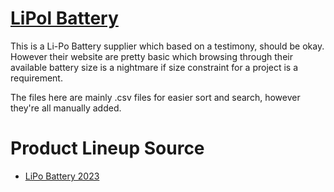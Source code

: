 # [LiPol Battery](https://lipolbattery.com)

This is a Li-Po Battery supplier which based on a testimony, should be okay. However their website are pretty basic which browsing through their available battery size is a nightmare if size constraint for a project is a requirement.

The files here are mainly .csv files for easier sort and search, however they're all manually added.

# Product Lineup Source
- [LiPo Battery 2023](https://lipolbattery.com/LiPo-Battery-2023.html)
